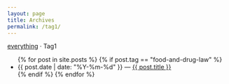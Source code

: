 ```yaml
---
layout: page
title: Archives
permalink: /tag1/
---
```



<p class="meta"><a href="/archives/">everything</a> &middot; Tag1</p>
<ul>
{% for post in site.posts %}
  {% if post.tag == "food-and-drug-law" %}
  <li>
    {{ post.date | date: "%Y-%m-%d"  }} &mdash; <a href="{{ post.url }}">{{ post.title }}</a>
  </li>
{% endif %}
{% endfor %}
</ul>
